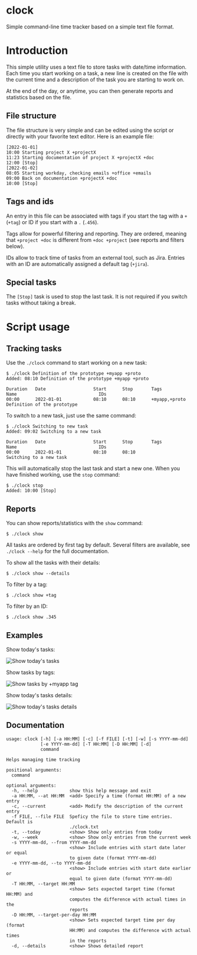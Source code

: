 # clock

Simple command-line time tracker based on a simple text file format.

# Introduction

This simple utility uses a text file to store tasks with date/time information. Each time you start working on a task, a new line is created on the file with the current time and a description of the task you are starting to work on.

At the end of the day, or anytime, you can then generate reports and statistics based on the file.

## File structure

The file structure is very simple and can be edited using the script or directly with your favorite text editor.
Here is an example file:

```
[2022-01-01]
10:00 Starting project X +projectX
11:23 Starting documentation of project X +projectX +doc
12:00 [Stop]
[2022-01-02]
08:05 Starting workday, checking emails +office +emails
09:00 Back on documentation +projectX +doc
10:00 [Stop]
```

## Tags and ids

An entry in this file can be associated with tags if you start the tag with a `+` (`+tag`) or ID if you start with a `.` (`.456`). 

Tags allow for powerful filtering and reporting. They are ordered, meaning that `+project +doc` is different from `+doc +project` (see reports and filters below).

IDs allow to track time of tasks from an external tool, such as Jira. Entries with an ID are automatically assigned a default tag (`+jira`).

## Special tasks

The `[Stop]` task is used to stop the last task. It is not required if you switch tasks without taking a break.

# Script usage

## Tracking tasks

Use the `./clock` command to start working on a new task:

```
$ ./clock Definition of the prototype +myapp +proto
Added: 08:10 Definition of the prototype +myapp +proto

Duration   Date                  Start      Stop       Tags            Name                               IDs
00:00      2022-01-01            08:10      08:10      +myapp,+proto   Definition of the prototype         
```

To switch to a new task, just use the same command:

```
$ ./clock Switching to new task
Added: 09:02 Switching to a new task

Duration   Date                  Start      Stop       Tags            Name                               IDs
00:00      2022-01-01            08:10      08:10                      Switching to a new task
```

This will automatically stop the last task and start a new one. When you have finished working, use the `stop` command:

```
$ ./clock stop
Added: 10:00 [Stop]
```

## Reports

You can show reports/statistics with the `show` command:

```
$ ./clock show
```

All tasks are ordered by first tag by default. Several filters are available, see `./clock --help` for the full documentation.

To show all the tasks with their details:

```
$ ./clock show --details
```

To filter by a tag:

```
$ ./clock show +tag
```

To filter by an ID:

```
$ ./clock show .345
```

## Examples

Show today's tasks:

![Show today's tasks](https://github.com/computoms/clock/blob/main/img/today.png?raw=true)

Show tasks by tags:

![Show tasks by +myapp tag](https://github.com/computoms/clock/blob/main/img/myapp.png?raw=true)

Show today's tasks details:

![Show today's tasks details](https://github.com/computoms/clock/blob/main/img/details.png?raw=true)

## Documentation

```
usage: clock [-h] [-a HH:MM] [-c] [-f FILE] [-t] [-w] [-s YYYY-mm-dd]
             [-e YYYY-mm-dd] [-T HH:MM] [-D HH:MM] [-d]
             command

Helps managing time tracking

positional arguments:
  command

optional arguments:
  -h, --help            show this help message and exit
  -a HH:MM, --at HH:MM  <add> Specify a time (format HH:MM) of a new entry
  -c, --current         <add> Modify the description of the current entry
  -f FILE, --file FILE  Speficy the file to store time entries. Default is
                        ./clock.txt
  -t, --today           <show> Show only entries from today
  -w, --week            <show> Show only entries from the current week
  -s YYYY-mm-dd, --from YYYY-mm-dd
                        <show> Include entries with start date later or equal
                        to given date (format YYYY-mm-dd)
  -e YYYY-mm-dd, --to YYYY-mm-dd
                        <show> Include entries with start date earlier or
                        equal to given date (format YYYY-mm-dd)
  -T HH:MM, --target HH:MM
                        <show> Sets expected target time (format HH:MM) and
                        computes the difference with actual times in the
                        reports
  -D HH:MM, --target-per-day HH:MM
                        <show> Sets expected target time per day (format
                        HH:MM) and computes the difference with actual times
                        in the reports
  -d, --details         <show> Shows detailed report
```